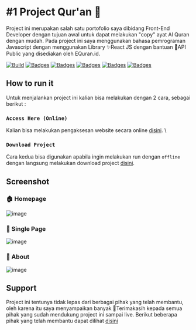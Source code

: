# #1 Project Qur'an 📖

Project ini merupakan salah satu portofolio saya dibidang Front-End Developer dengan tujuan awal untuk dapat melakukan "copy" ayat Al Quran dengan mudah. Pada project ini saya menggunakan bahasa pemrograman Javascript dengan menggunakan Library ✨React JS dengan bantuan 🌉API Public yang disediakan oleh EQuran.id.

[![Build](https://img.shields.io/github/followers/fajriyan?label=Follow%20Me&style=social)](https://github.com/login?return_to=https%3A%2F%2Fgithub.com%2Ffajriyan)
[![Badges](https://img.shields.io/github/stars/fajriyan/al-quran?style=social)]()
[![Badges](https://img.shields.io/github/languages/code-size/fajriyan/al-quran?label=Code%20Size&style=social)]()
[![Badges](https://img.shields.io/github/directory-file-count/fajriyan/al-quran?label=All%20Files&style=social)]()
[![Badges](https://img.shields.io/github/package-json/v/fajriyan/al-quran?label=package.json%20v.&style=social)]()
[![Badges](https://img.shields.io/npm/l/react?style=social)]()



## How to run it

Untuk menjalankan project ini kalian bisa melakukan dengan 2 cara, sebagai berikut : 

### `Access Here (Online)`

Kalian bisa melakukan pengaksesan website secara online [disini](https://al-quran.pages.dev/). \


### `Download Project`

Cara kedua bisa digunakan apabila ingin melakukan run dengan `offline` dengan langsung melakukan download project [disini](https://github.com/fajriyan/al-quran.git).

## Screenshot
### 🏠 Homepage 
![image](https://user-images.githubusercontent.com/56616688/211449390-3b0c71ad-6f5e-4c00-941b-5be23a2027b5.png)
### 📃 Single Page
![image](https://user-images.githubusercontent.com/56616688/211449489-24447f80-d9fb-4d29-abb3-ee705f5e14b2.png)
### 📎 About 
![image](https://user-images.githubusercontent.com/56616688/211449549-d3d5507e-ff70-4dd5-a745-8ec231326269.png)

## Support
Project ini tentunya tidak lepas dari berbagai pihak yang telah membantu, oleh karena itu saya menyampaikan banyak 🙏Terimakasih kepada semua pihak yang sudah mendukung project ini sampai live. Berikut beberapa pihak yang telah membantu dapat dilihat [disini](https://al-quran.pages.dev/about)
